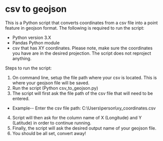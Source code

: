 # csv to geojson

This is a Python script that converts coordinates from a csv file into a point feature in geojson format. The following is required to run the script:
* Python version 3.X
* Pandas Python module
* csv that has XY coordinates. Please note, make sure the coordinates you have are in the desired projection. The script does not reproject anything.

Steps to run the script:
1. On command line, setup the file path where your csv is located. This is where your geojson file will be saved.
2. Run the script (Python csv_to_geojson.py)
3. The script will first ask the file path of the csv file that will need to be entered.
  * Example-- Enter the csv file path: C:\Users\person\xy_coordinates.csv
4. Script will then ask for the column name of X (Longitude) and Y (Latitude) in order to continue running.
5. Finally, the script will ask the desired output name of your geojson file.
6. You should be all set, convert away!
